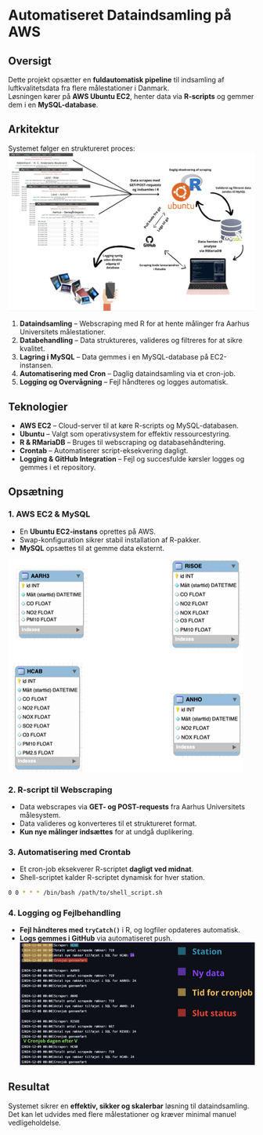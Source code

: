 # Automatiseret Dataindsamling på AWS

## Oversigt
Dette projekt opsætter en **fuldautomatisk pipeline** til indsamling af luftkvalitetsdata fra flere målestationer i Danmark.  
Løsningen kører på **AWS Ubuntu EC2**, henter data via **R-scripts** og gemmer dem i en **MySQL-database**.

## Arkitektur
Systemet følger en struktureret proces:
![Arkitektur oversigt](Images/Overview.png)

1. **Dataindsamling** – Webscraping med R for at hente målinger fra Aarhus Universitets målestationer.
2. **Databehandling** – Data struktureres, valideres og filtreres for at sikre kvalitet.
3. **Lagring i MySQL** – Data gemmes i en MySQL-database på EC2-instansen.
4. **Automatisering med Cron** – Daglig dataindsamling via et cron-job.
5. **Logging og Overvågning** – Fejl håndteres og logges automatisk.

## Teknologier
- **AWS EC2** – Cloud-server til at køre R-scripts og MySQL-databasen.
- **Ubuntu** – Valgt som operativsystem for effektiv ressourcestyring.
- **R & RMariaDB** – Bruges til webscraping og databasehåndtering.
- **Crontab** – Automatiserer script-eksekvering dagligt.
- **Logging & GitHub Integration** – Fejl og succesfulde kørsler logges og gemmes i et repository.

## Opsætning

### 1. AWS EC2 & MySQL
- En **Ubuntu EC2-instans** oprettes på AWS.
- Swap-konfiguration sikrer stabil installation af R-pakker.
- **MySQL** opsættes til at gemme data eksternt.

![MySQL Database](Images/Database.png)

### 2. R-script til Webscraping
- Data webscrapes via **GET- og POST-requests** fra Aarhus Universitets målesystem.
- Data valideres og konverteres til et struktureret format.
- **Kun nye målinger indsættes** for at undgå duplikering.

### 3. Automatisering med Crontab
- Et cron-job eksekverer R-scriptet **dagligt ved midnat**.
- Shell-scriptet kalder R-scriptet dynamisk for hver station.
```sh
0 0 * * * /bin/bash /path/to/shell_script.sh
```
### 4. Logging og Fejlbehandling
- **Fejl håndteres med `tryCatch()`** i R, og logfiler opdateres automatisk.
- **Logs gemmes i GitHub** via automatiseret push.
![Logs oversigt](Images/Logs_example.png)

## Resultat
Systemet sikrer en **effektiv, sikker og skalerbar** løsning til dataindsamling.  
Det kan let udvides med flere målestationer og kræver minimal manuel vedligeholdelse.
